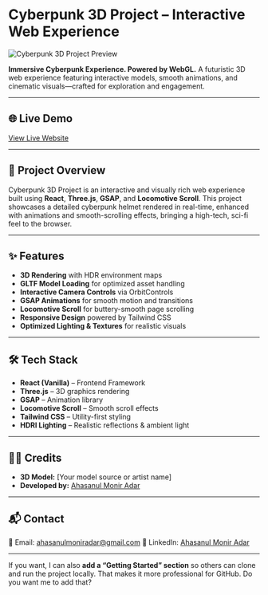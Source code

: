 # Cyberpunk 3D Project – Interactive Web Experience

<img src="https://res.cloudinary.com/dphnu6u05/image/upload/v1754727173/Screenshot_2025-08-09_135010_y0l6nf.png" alt="Cyberpunk 3D Project Preview"/>

**Immersive Cyberpunk Experience. Powered by WebGL.**
A futuristic 3D web experience featuring interactive models, smooth animations, and cinematic visuals—crafted for exploration and engagement.

---

## 🌐 Live Demo

[View Live Website](https://cyberpunk-3-d-project.vercel.app/)

---

## 📖 Project Overview

Cyberpunk 3D Project is an interactive and visually rich web experience built using **React**, **Three.js**, **GSAP**, and **Locomotive Scroll**.
This project showcases a detailed cyberpunk helmet rendered in real-time, enhanced with animations and smooth-scrolling effects, bringing a high-tech, sci-fi feel to the browser.

---

## ✨ Features

* **3D Rendering** with HDR environment maps
* **GLTF Model Loading** for optimized asset handling
* **Interactive Camera Controls** via OrbitControls
* **GSAP Animations** for smooth motion and transitions
* **Locomotive Scroll** for buttery-smooth page scrolling
* **Responsive Design** powered by Tailwind CSS
* **Optimized Lighting & Textures** for realistic visuals

---

## 🛠 Tech Stack

* **React (Vanilla)** – Frontend Framework
* **Three.js** – 3D graphics rendering
* **GSAP** – Animation library
* **Locomotive Scroll** – Smooth scroll effects
* **Tailwind CSS** – Utility-first styling
* **HDRI Lighting** – Realistic reflections & ambient light

---


## 👨‍💻 Credits

* **3D Model:** \[Your model source or artist name]
* **Developed by:** [Ahasanul Monir Adar](https://www.linkedin.com/in/ahasanul-monir-adar-8b8464274/)

---

## 📬 Contact

📧 Email: [ahasanulmoniradar@gmail.com](mailto:ahasanulmoniradar@gmail.com)
🔗 LinkedIn: [Ahasanul Monir Adar](https://www.linkedin.com/in/ahasanul-monir-adar-8b8464274/)

---

If you want, I can also **add a “Getting Started” section** so others can clone and run the project locally. That makes it more professional for GitHub.
Do you want me to add that?
